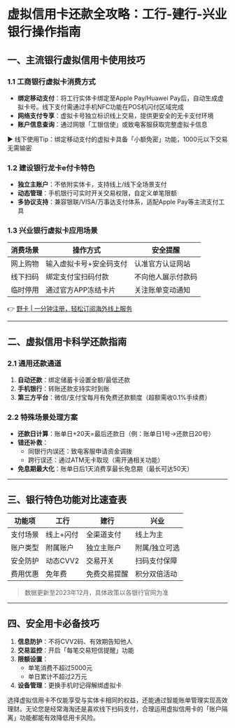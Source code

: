 # 虚拟信用卡还款全攻略：工行-建行-兴业银行操作指南

## 一、主流银行虚拟信用卡使用技巧

### 1.1 工商银行虚拟卡消费方式
- **绑定移动支付**：将工行实体卡绑定至Apple Pay/Huawei Pay后，自动生成虚拟卡号。线下支付需通过手机NFC功能在POS机闪付区域完成
- **网络支付专享**：虚拟卡号独立标识线上交易，提供更安全的无卡支付环境
- **账户信息查询**：通过网银「工银信使」或致电客服获取完整虚拟卡信息

▶️ 线下使用Tip：绑定移动支付的虚拟卡具备「小额免密」功能，1000元以下交易无需输密

### 1.2 建设银行龙卡e付卡特色
- **独立主账户**：不依附实体卡，支持线上/线下全场景支付
- **动态管理**：手机银行可实时开关交易权限，自定义单笔限额
- **多协议支持**：兼容银联/VISA/万事达支付体系，适配Apple Pay等主流支付工具

### 1.3 兴业银行虚拟卡应用场景
| 消费场景 | 操作方式 | 安全提醒 |
|---------|---------|---------|
| 网上购物 | 输入虚拟卡号+安全码支付 | 认准官方认证网站 |
| 线下扫码 | 绑定支付宝扫码付款 | 不向他人展示付款码 |
| 临时停用 | 通过官方APP冻结卡片 | 关注账单变动通知 |

👉 [野卡 | 一分钟注册，轻松订阅海外线上服务](https://bbtdd.com/yeka)

---

## 二、虚拟信用卡科学还款指南

### 2.1 通用还款通道
1. **自动还款**：绑定储蓄卡设置全额/最低还款
2. **手机银行**：转账还款支持实时到账
3. **第三方平台**：微信/支付宝每月有免费还款额度（超额需收0.1%手续费）

### 2.2 特殊场景处理方案
- **还款日计算**：账单日+20天=最后还款日（例：账单日1号→还款日20号）
- **错还补救**：
  - 同银行内误还：致电客服申请资金调拨
  - 跨行误还：通过ATM无卡取现（需开通相关功能）
- **免息期最大化**：账单日后1天消费享最长免息期（最长可达50天）

---

## 三、银行特色功能对比速查表

| 功能项         | 工行           | 建行           | 兴业           |
|---------------|---------------|---------------|---------------|
| 支付场景       | 线上+闪付      | 全渠道支付      | 线上为主        |
| 账户类型       | 附属账户        | 独立主账户      | 附属/独立可选   |
| 安全防护       | 动态CVV2       | 交易开关        | 扫码支付保障    |
| 费用优惠       | 免年费          | 免费交易提醒    | 积分双倍活动    |

> 数据更新至2023年12月，具体政策以各银行官网为准

---

## 四、安全用卡必备技巧
1. **信息防护**：不将CVV2码、有效期告知他人
2. **交易监控**：开启「每笔交易短信提醒」功能
3. **限额设置**：
   - 单笔消费不超过5000元
   - 单日累计不超过2万元
4. **设备管理**：更换手机时记得解绑虚拟卡

选择虚拟信用卡不仅能享受与实体卡相同的权益，还能通过智能账单管理实现高效理财。无论您是经常海淘还是喜欢线下扫码支付，合理运用虚拟信用卡的「账户隔离」功能都能有效降低用卡风险。